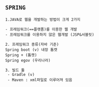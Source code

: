 ## ` SPRING `

    1.JAVA로 웹을 개발하는 방법이 크게 2가지

    - 프레임워크(==플랫폼)를 이용한 웹 개발
    - 프레임워크를 이용하지 않은 웹개발 (JSP&서블릿)

    2. 프레임워크 종류(자바 기준)
    Spring boot (v) 내장 톰캣
    Spring + (톰캣)
    Spring egov (우리나라)

    3. 빌드 툴
     - Gradle (v)
     - Maven : xml파일로 이루어져 있음